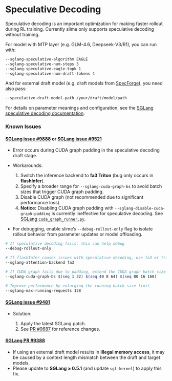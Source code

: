 # Speculative Decoding

Speculative decoding is an important optimization for making faster rollout during RL training. Currently slime only supports speculative decoding without training.

For model with MTP layer (e.g. GLM-4.6, Deepseek-V3/R1), you can run with:

```bash
--sglang-speculative-algorithm EAGLE
--sglang-speculative-num-steps 3
--sglang-speculative-eagle-topk 1
--sglang-speculative-num-draft-tokens 4
```

And for external draft model (e.g. draft models from [SpecForge](https://docs.sglang.ai/SpecForge/)), you need also pass:

```bash
--speculative-draft-model-path /your/draft/model/path
```

For details on parameter meanings and configuration, see the [SGLang speculative decoding documentation](https://docs.sglang.ai/advanced_features/speculative_decoding.html).

### Known Issues

#### [SGLang issue #9888](https://github.com/sgl-project/sglang/issues/9888) or [SGLang issue #9521](https://github.com/sgl-project/sglang/issues/9521)

* Error occurs during CUDA graph padding in the speculative decoding draft stage.
* Workarounds:

  1. Switch the inference backend to **fa3 Triton** (bug only occurs in **flashInfer**).
  2. Specify a broader range for `--sglang-cuda-graph-bs` to avoid batch sizes that trigger CUDA graph padding.
  3. Disable CUDA graph (not recommended due to significant performance loss).
  4. **Notice:** Disabling CUDA graph padding with `--sglang-disable-cuda-graph-padding` is currently ineffective for speculative decoding. See [SGLang `cuda_graph_runner.py`](tbd).
* For debugging, enable slime’s `--debug-rollout-only` flag to isolate rollout behavior from parameter updates or model offloading.

```bash
# If speculative decoding fails, this can help debug
--debug-rollout-only

# If flashInfer causes issues with speculative decoding, use fa3 or triton instead
--sglang-attention-backend fa3

# If CUDA graph fails due to padding, extend the CUDA graph batch size
--sglang-cuda-graph-bs $(seq 1 32) $(seq 40 8 64) $(seq 80 16 160)

# Improve performance by enlarging the running batch size limit
--sglang-max-running-requests 128
```

#### [SGLang issue #9481](https://github.com/sgl-project/sglang/issues/9481)

* Solution:

  1. Apply the latest SGLang patch.
  2. See [PR #9687](https://github.com/sgl-project/sglang/pull/9687) for reference changes.

#### [SGLang PR #9388](https://github.com/sgl-project/sglang/pull/9388)

* If using an external draft model results in **illegal memory access**, it may be caused by a context length mismatch between the draft and target models.
* Please update to **SGLang ≥ 0.5.1** (and update `sgl-kernel`) to apply this fix.
